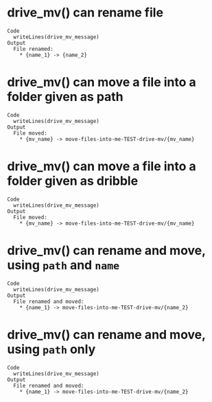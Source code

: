 # drive_mv() can rename file

    Code
      writeLines(drive_mv_message)
    Output
      File renamed:
        * {name_1} -> {name_2}

# drive_mv() can move a file into a folder given as path

    Code
      writeLines(drive_mv_message)
    Output
      File moved:
        * {mv_name} -> move-files-into-me-TEST-drive-mv/{mv_name}

# drive_mv() can move a file into a folder given as dribble

    Code
      writeLines(drive_mv_message)
    Output
      File moved:
        * {mv_name} -> move-files-into-me-TEST-drive-mv/{mv_name}

# drive_mv() can rename and move, using `path` and `name`

    Code
      writeLines(drive_mv_message)
    Output
      File renamed and moved:
        * {name_1} -> move-files-into-me-TEST-drive-mv/{name_2}

# drive_mv() can rename and move, using `path` only

    Code
      writeLines(drive_mv_message)
    Output
      File renamed and moved:
        * {name_1} -> move-files-into-me-TEST-drive-mv/{name_2}

